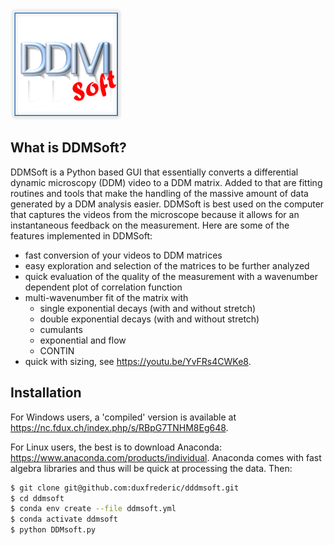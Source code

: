 ![logo](https://github.com/duxfrederic/ddmsoft/blob/main/logo/logo.png) 
## What is DDMSoft?
DDMSoft is a Python based GUI that essentially converts a differential dynamic microscopy (DDM) video to a DDM matrix. 
Added to that are fitting routines and tools that make the handling of the massive amount of data generated by a DDM analysis easier. DDMSoft is best used on the computer that captures the videos from the microscope because it allows for an instantaneous feedback on the measurement. Here are some of the features implemented in DDMSoft:
 - fast conversion of your videos to DDM matrices
 - easy exploration and selection of the matrices to be further analyzed
 - quick evaluation of the quality of the measurement with a wavenumber dependent plot of correlation function
 - multi-wavenumber fit of the matrix with 
    * single exponential decays (with and without stretch)
    * double exponential decays (with and without stretch)
    * cumulants
    * exponential and flow 
    * CONTIN
- quick with sizing, see <https://youtu.be/YvFRs4CWKe8>.



## Installation
For Windows users, a 'compiled' version is available at <https://nc.fdux.ch/index.php/s/RBpG7TNHM8Eg648>.


For Linux users, the best is to download Anaconda: <https://www.anaconda.com/products/individual>. Anaconda comes with fast algebra libraries and thus will be quick at processing the data. Then:
```bash
$ git clone git@github.com:duxfrederic/dddmsoft.git
$ cd ddmsoft
$ conda env create --file ddmsoft.yml
$ conda activate ddmsoft
$ python DDMsoft.py
```

